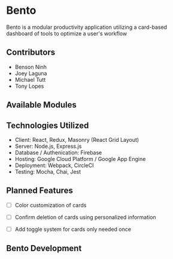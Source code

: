 # Bento

Bento is a modular productivity application utilizing a card-based dashboard of tools to optimize a user's workflow

## Contributors
- Benson Ninh
- Joey Laguna
- Michael Tutt
- Tony Lopes

## Available Modules

## Technologies Utilized
- Client: React, Redux, Masonry (React Grid Layout)
- Server: Node.js, Express.js
- Database / Authenication: Firebase
- Hosting: Google Cloud Platform / Google App Engine
- Deployment: Webpack, CircleCI
- Testing: Mocha, Chai, Jest

## Planned Features
- [ ] Color customization of cards
- [ ] Confirm deletion of cards using personalized information
- [ ] Add toggle system for cards only needed once


## Bento Development
